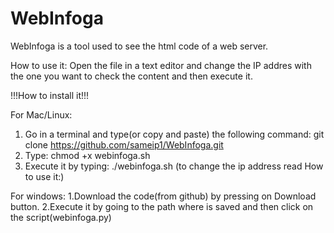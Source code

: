 # WebInfoga
WebInfoga is a tool used to see the html code of a web server.

How to use it:
Open the file in a text editor and change the IP addres with the one you want to check the content and then execute it.



!!!How to install it!!!

For Mac/Linux:

1. Go in a terminal and type(or copy and paste) the following command: git clone https://github.com/sameip1/WebInfoga.git
2. Type: chmod +x webinfoga.sh
3. Execute it by typing: ./webinfoga.sh (to change the ip address read How to use it:)


For windows:
1.Download the code(from github) by pressing on Download button.
2.Execute it by going to the path where is saved and then click on the script(webinfoga.py)
